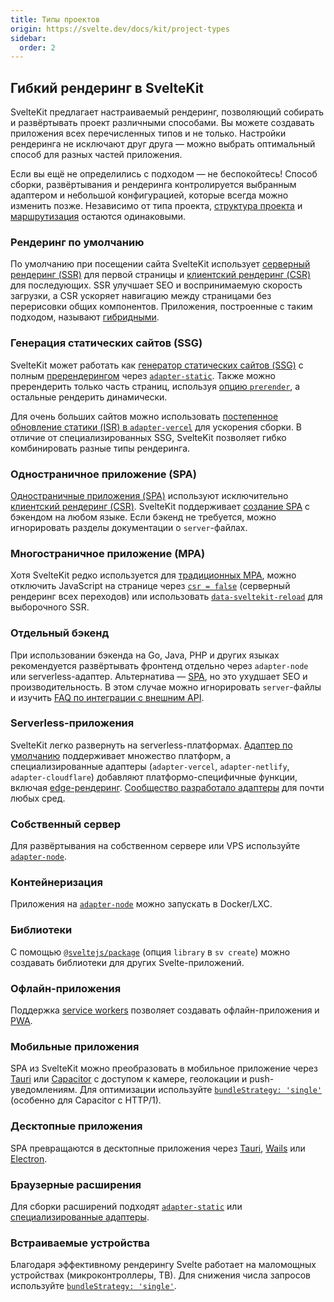 ```yaml
---
title: Типы проектов
origin: https://svelte.dev/docs/kit/project-types
sidebar:
  order: 2
---
```


## Гибкий рендеринг в SvelteKit

SvelteKit предлагает настраиваемый рендеринг, позволяющий собирать и развёртывать проект различными способами. Вы можете создавать приложения всех перечисленных типов и не только. Настройки рендеринга не исключают друг друга — можно выбрать оптимальный способ для разных частей приложения.

Если вы ещё не определились с подходом — не беспокойтесь! Способ сборки, развёртывания и рендеринга контролируется выбранным адаптером и небольшой конфигурацией, которые всегда можно изменить позже. Независимо от типа проекта, [структура проекта](/kit/getting-started/project-structure) и [маршрутизация](https://svelte.dev/docs/kit/glossary#Routing) остаются одинаковыми.

### Рендеринг по умолчанию

По умолчанию при посещении сайта SvelteKit использует [серверный рендеринг (SSR)](https://svelte.dev/docs/kit/glossary#SSR) для первой страницы и [клиентский рендеринг (CSR)](https://svelte.dev/docs/kit/glossary#CSR) для последующих. SSR улучшает SEO и воспринимаемую скорость загрузки, а CSR ускоряет навигацию между страницами без перерисовки общих компонентов. Приложения, построенные с таким подходом, называют [гибридными](https://www.youtube.com/watch?v=860d8usGC0o).

### Генерация статических сайтов (SSG)

SvelteKit может работать как [генератор статических сайтов (SSG)](https://svelte.dev/docs/kit/glossary#SSG) с полным [пререндерингом](https://svelte.dev/docs/kit/glossary#Prerendering) через [`adapter-static`](adapter-static). Также можно пререндерить только часть страниц, используя [опцию `prerender`](page-options#prerender), а остальные рендерить динамически.

Для очень больших сайтов можно использовать [постепенное обновление статики (ISR) в `adapter-vercel`](https://svelte.dev/docs/kit/adapter-vercel#Incremental-Static-Regeneration) для ускорения сборки. В отличие от специализированных SSG, SvelteKit позволяет гибко комбинировать разные типы рендеринга.

### Одностраничное приложение (SPA)

[Одностраничные приложения (SPA)](https://svelte.dev/docs/kit/glossary#SPA) используют исключительно [клиентский рендеринг (CSR)](https://svelte.dev/docs/kit/https://svelte.dev/docs/kit/glossary#CSR). SvelteKit поддерживает [создание SPA](single-page-apps) с бэкендом на любом языке. Если бэкенд не требуется, можно игнорировать разделы документации о `server`-файлах.

### Многостраничное приложение (MPA)

Хотя SvelteKit редко используется для [традиционных MPA](https://svelte.dev/docs/kit/glossary#MPA), можно отключить JavaScript на странице через [`csr = false`](https://svelte.dev/docs/kit/page-options#csr) (серверный рендеринг всех переходов) или использовать [`data-sveltekit-reload`](https://svelte.dev/docs/kit/link-options#data-sveltekit-reload) для выборочного SSR.

### Отдельный бэкенд

При использовании бэкенда на Go, Java, PHP и других языках рекомендуется развёртывать фронтенд отдельно через `adapter-node` или serverless-адаптер. Альтернатива — [SPA](https://svelte.dev/docs/kit/single-page-apps), но это ухудшает SEO и производительность. В этом случае можно игнорировать `server`-файлы и изучить [FAQ по интеграции с внешним API](https://svelte.dev/docs/kit/faq#How-do-I-use-a-different-backend-API-server).

### Serverless-приложения

SvelteKit легко развернуть на serverless-платформах. [Адаптер по умолчанию](https://svelte.dev/docs/kit/adapter-auto) поддерживает множество платформ, а специализированные адаптеры (`adapter-vercel`, `adapter-netlify`, `adapter-cloudflare`) добавляют платформо-специфичные функции, включая [edge-рендеринг](https://svelte.dev/docs/kit/glossary#Edge). [Сообщество разработало адаптеры](https://sveltesociety.dev/packages?category=sveltekit-adapters) для почти любых сред.

### Собственный сервер

Для развёртывания на собственном сервере или VPS используйте [`adapter-node`](https://svelte.dev/docs/kit/adapter-node).

### Контейнеризация

Приложения на [`adapter-node`](https://svelte.dev/docs/kit/adapter-node) можно запускать в Docker/LXC.

### Библиотеки

С помощью [`@sveltejs/package`](https://svelte.dev/docs/kit/packaging) (опция `library` в `sv create`) можно создавать библиотеки для других Svelte-приложений.

### Офлайн-приложения

Поддержка [service workers](https://svelte.dev/docs/kit/service-workers) позволяет создавать офлайн-приложения и [PWA](https://svelte.dev/docs/kit/glossary#PWA).

### Мобильные приложения

SPA из SvelteKit можно преобразовать в мобильное приложение через [Tauri](https://v2.tauri.app/start/frontend/sveltekit/) или [Capacitor](https://capacitorjs.com/solution/svelte) с доступом к камере, геолокации и push-уведомлениям. Для оптимизации используйте [`bundleStrategy: 'single'`](https://svelte.dev/docs/kit/configuration#output) (особенно для Capacitor с HTTP/1).

### Десктопные приложения

SPA превращаются в десктопные приложения через [Tauri](https://v2.tauri.app/start/frontend/sveltekit/), [Wails](https://wails.io/docs/guides/sveltekit/) или [Electron](https://www.electronjs.org/).

### Браузерные расширения

Для сборки расширений подходят [`adapter-static`](https://svelte.dev/docs/kit/adapter-static) или [специализированные адаптеры](https://sveltesociety.dev/packages?category=sveltekit-adapters).

### Встраиваемые устройства

Благодаря эффективному рендерингу Svelte работает на маломощных устройствах (микроконтроллеры, ТВ). Для снижения числа запросов используйте [`bundleStrategy: 'single'`](https://svelte.dev/docs/kit/configuration#output).
